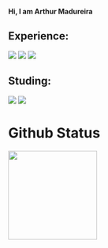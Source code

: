  <p><strong>Hi, I am Arthur Madureira</strong></p>
 

<div>
<h2>Experience:</h2>
<img src="https://img.shields.io/badge/HTML-e06b12?style=for-the-badge&logo=html5&logoColor=white" />
<img src="https://img.shields.io/badge/CSS-1283e0?&style=for-the-badge&logo=css3&logoColor=white" />
<img src="https://img.shields.io/badge/JavaScript-F7DF1E?style=for-the-badge&logo=javascript&logoColor=414141" />

<h2>Studing:</h2>
<img src="https://img.shields.io/badge/TypeScript-007ACC?style=for-the-badge&logo=typescript&logoColor=white"/>
<img src="https://img.shields.io/badge/React-414141?style=for-the-badge&logo=react&logoColor=61DAFB" />
 
</div>
<div>
<h1>Github Status</h1>
<div>

 <!--
<img width="400px" height="180em" src="https://github-readme-stats.vercel.app/api?username=ArthurMadureira&show_icons=true&theme=dark&include_all_commits=true&count_private=false"/><br/> -->
<img height="180em" src="https://github-readme-stats.vercel.app/api/top-langs/?username=ArthurMadureira&layout=compact&langs_count=6&theme=dark"/>

 </div>

